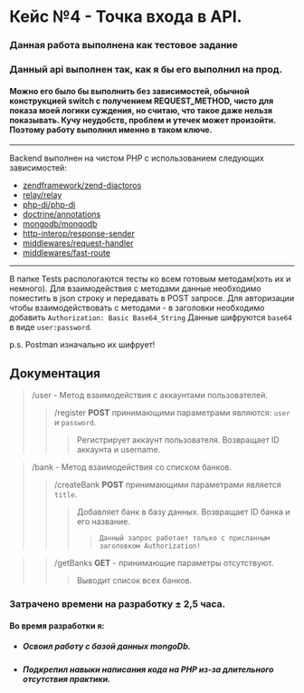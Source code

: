 # Кейс №4 - Точка входа в API.
### Данная работа выполнена как тестовое задание
### Данный api выполнен так, как я бы его выполнил на прод.
#### Можно его было бы выполнить без зависимостей, обычной конструкцией switch с получением REQUEST_METHOD, чисто для показа моей логики суждения, но считаю, что такое даже нельзя показывать. Кучу неудобств, проблем и утечек может произойти. Поэтому работу выполнил именно в таком ключе.
---
Backend выполнен на чистом PHP с использованием следующих зависимостей:
+ [zendframework/zend-diactoros](https://github.com/zendframework/zend-diactoros)
+ [relay/relay](https://github.com/relayphp/Relay.Relay)
+ [php-di/php-di](https://github.com/PHP-DI/PHP-DI)
+ [doctrine/annotations](https://github.com/doctrine/annotations)
+ [mongodb/mongodb](https://packagist.org/packages/mongodb/mongodb)
+ [http-interop/response-sender](https://github.com/http-interop/response-sender)
+ [middlewares/request-handler](https://github.com/middlewares/request-handler)
+ [middlewares/fast-route](https://github.com/middlewares/fast-route)

---

В папке Tests распологаются тесты ко всем готовым методам(хоть их и немного).
Для взаимодействия с методами данные необходимо поместить в json строку и передавать в POST запросе.
Для авторизации чтобы взаимодействовать с методами - в заголовки необходимо добавить `Authorization: Basic Base64_String`
Данные шифруются `base64` в виде `user:password`.

p.s. Postman изначально их шифрует!

## Документация

> /user - Метод взаимодействия с аккаунтами пользователей.
> > /register **POST** принимающими параметрами являются: `user` и `password`.
> > > Регистрирует аккаунт пользователя. Возвращает ID аккаунта и username.

> /bank - Метод взаимодействия со списком банков.
> > /createBank **POST** принимающими параметрами является `title`.
> > > Добавляет банк в базу данных. Возвращает ID банка и его название.
> > > > `Данный запрос работает только с присланным заголовком Authorization!`

> > /getBanks **GET** - принимающие параметры отсутствуют.
> > > Выводит список всех банков.

### Затрачено времени на разработку ± 2,5 часа.

#### Во время разработки я:
+ ##### Освоил работу с базой данных mongoDb. 
+ ##### Подкрепил навыки написания кода на PHP из-за длительного отсутствия практики.
